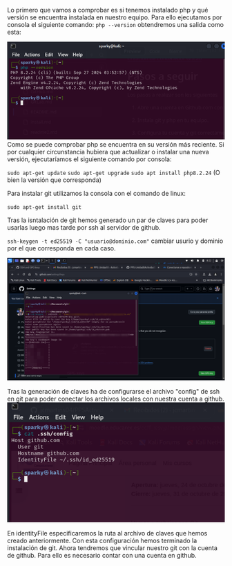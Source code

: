 
Lo primero que vamos a comprobar es si tenemos instalado php y qué versión se encuentra instalada en nuestro equipo. Para ello ejecutamos por consola el siguiente comando: `php --version` obtendremos una salida como esta:

![](imagenes/PPS_Inst_PHP.png) 
Como se puede comprobar php se encuentra en su versión más reciente.
Si por cualquier circunstancia hubiera que actualizar o instalar una nueva versión, ejecutaríamos el siguiente comando por consola:

`sudo apt-get update`
`sudo apt-get upgrade`
`sudo apt install php8.2.24` (O bien la versión que corresponda)

Para instalar git utilizamos la consola con el comando de linux:

`sudo apt-get install git`

Tras la isntalación de git hemos generado un par de claves para poder usarlas luego mas tarde por ssh al servidor de github.

`ssh-keygen -t ed25519 -C "usuario@dominio.com"`
cambiar usurio y dominio por el que corresponda en cada caso.

![](imagenes/Pasted%20image%2020241025133400.png)

Tras la generación de claves ha de configurarse el archivo "config" de ssh en git para poder conectar los archivos locales con nuestra cuenta a github.
![](imagenes/Pasted%20image%2020241025134404.png)

En identityFile especificaremos la ruta al archivo de claves que hemos creado anteriormente.
Con esta configuración hemos terminado la instalación de git.
Ahora tendremos que vincular nuestro git con la cuenta de github.
Para ello es necesario contar con una cuenta en github.

